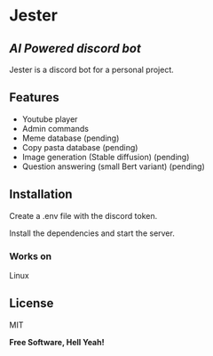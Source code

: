 # Jester
## _AI Powered discord bot_

Jester is a discord bot for a personal project.    

## Features
- Youtube player
- Admin commands
- Meme database (pending)
- Copy pasta database (pending)
- Image generation (Stable diffusion) (pending)
- Question answering (small Bert variant) (pending)

## Installation
Create a .env file with the discord token.

Install the dependencies and start the server.

### Works on 
Linux

## License

MIT

**Free Software, Hell Yeah!**







